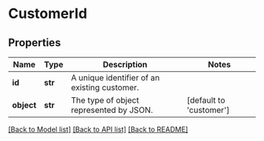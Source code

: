 # CustomerId


## Properties
Name | Type | Description | Notes
------------ | ------------- | ------------- | -------------
**id** | **str** | A unique identifier of an existing customer. | 
**object** | **str** | The type of object represented by JSON. | [default to 'customer']

[[Back to Model list]](../README.md#documentation-for-models) [[Back to API list]](../README.md#documentation-for-api-endpoints) [[Back to README]](../README.md)


